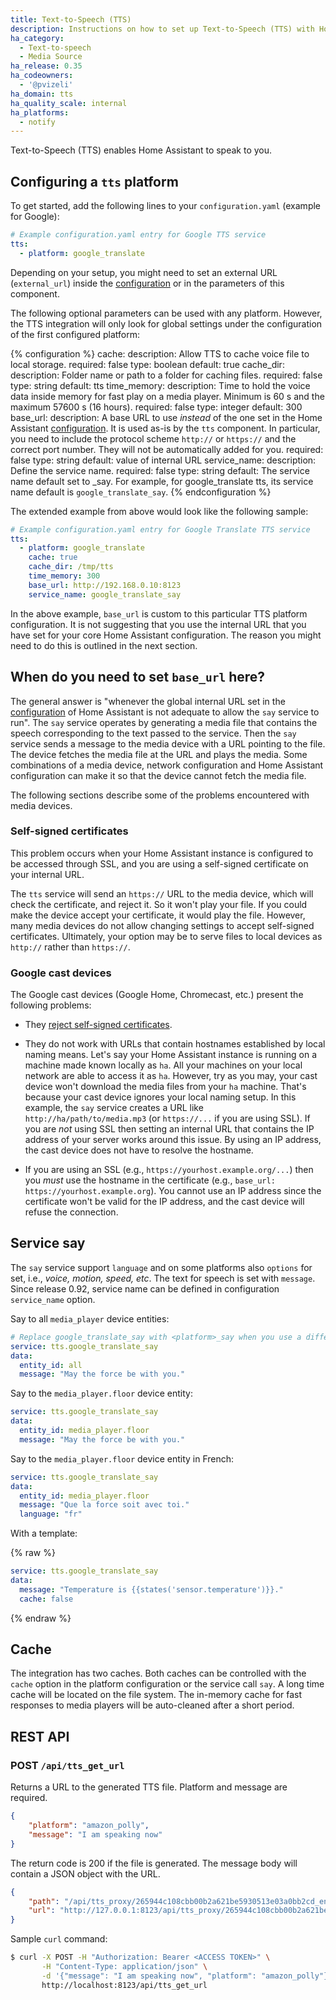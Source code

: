 ```yaml
---
title: Text-to-Speech (TTS)
description: Instructions on how to set up Text-to-Speech (TTS) with Home Assistant.
ha_category:
  - Text-to-speech
  - Media Source
ha_release: 0.35
ha_codeowners:
  - '@pvizeli'
ha_domain: tts
ha_quality_scale: internal
ha_platforms:
  - notify
---
```


Text-to-Speech (TTS) enables Home Assistant to speak to you.

## Configuring a `tts` platform

To get started, add the following lines to your `configuration.yaml` (example for Google):

```yaml
# Example configuration.yaml entry for Google TTS service
tts:
  - platform: google_translate
```

<div class='note'>

Depending on your setup, you might need to set an external URL (`external_url`) inside the [configuration](/docs/configuration/basic/) or in the parameters of this component.

</div>

The following optional parameters can be used with any platform. However, the TTS integration will only look for global settings under the configuration of the first configured platform:

{% configuration %}
cache:
  description: Allow TTS to cache voice file to local storage.
  required: false
  type: boolean
  default: true
cache_dir:
  description: Folder name or path to a folder for caching files.
  required: false
  type: string
  default: tts
time_memory:
  description: Time to hold the voice data inside memory for fast play on a media player. Minimum is 60 s and the maximum 57600 s (16 hours).
  required: false
  type: integer
  default: 300
base_url:
  description: A base URL to use *instead* of the one set in the Home Assistant [configuration](/docs/configuration/basic). It is used as-is by the `tts` component. In particular, you need to include the protocol scheme `http://` or `https://` and the correct port number. They will not be automatically added for you.
  required: false
  type: string
  default: value of internal URL
service_name:
  description: Define the service name.
  required: false
  type: string
  default:  The service name default set to <platform>_say. For example, for google_translate tts, its service name default is `google_translate_say`.
{% endconfiguration %}

The extended example from above would look like the following sample:

```yaml
# Example configuration.yaml entry for Google Translate TTS service
tts:
  - platform: google_translate
    cache: true
    cache_dir: /tmp/tts
    time_memory: 300
    base_url: http://192.168.0.10:8123
    service_name: google_translate_say
```

<div class='note'>

In the above example, `base_url` is custom to this particular TTS platform configuration. It is not suggesting that you use the internal URL that you have set for your core Home Assistant configuration. The reason you might need to do this is outlined in the next section.

</div>

## When do you need to set `base_url` here?

The general answer is "whenever the global internal URL set in the [configuration](/docs/configuration/basic/) of Home Assistant is not adequate to allow the `say` service to run". The `say` service operates by generating a media file that contains the speech corresponding to the text passed to the service. Then the `say` service sends a message to the media device with a URL pointing to the file. The device fetches the media file at the URL and plays the media. Some combinations of a media device, network configuration and Home Assistant configuration can make it so that the device cannot fetch the media file.

The following sections describe some of the problems encountered with media devices.

### Self-signed certificates

This problem occurs when your Home Assistant instance is configured to be accessed through SSL, and you are using a self-signed certificate on your internal URL.

The `tts` service will send an `https://` URL to the media device, which will check the certificate, and reject it. So it won't play your file. If you could make the device accept your certificate, it would play the file. However, many media devices do not allow changing settings to accept self-signed certificates. Ultimately, your option may be to serve files to local devices as `http://` rather than `https://`.

### Google cast devices

The Google cast devices (Google Home, Chromecast, etc.) present the following problems:

* They [reject self-signed certificates](#self-signed-certificates).

* They do not work with URLs that contain hostnames established by local naming means. Let's say your Home Assistant instance is running on a machine made known locally as `ha`. All your machines on your local network are able to access it as `ha`. However, try as you may, your cast device won't download the media files from your `ha` machine. That's because your cast device ignores your local naming setup. In this example, the `say` service creates a URL like `http://ha/path/to/media.mp3` (or `https://...` if you are using SSL). If you are _not_ using SSL then setting an internal URL that contains the IP address of your server works around this issue. By using an IP address, the cast device does not have to resolve the hostname.

* If you are using an SSL (e.g., `https://yourhost.example.org/...`) then you _must_ use the hostname in the certificate (e.g., `base_url: https://yourhost.example.org`). You cannot use an IP address since the certificate won't be valid for the IP address, and the cast device will refuse the connection.

## Service say

The `say` service support `language` and on some platforms also `options` for set, i.e., *voice, motion, speed, etc*. The text for speech is set with `message`. Since release 0.92, service name can be defined in configuration `service_name` option.

Say to all `media_player` device entities:

```yaml
# Replace google_translate_say with <platform>_say when you use a different platform.
service: tts.google_translate_say
data:
  entity_id: all
  message: "May the force be with you."
```

Say to the `media_player.floor` device entity:

```yaml
service: tts.google_translate_say
data:
  entity_id: media_player.floor
  message: "May the force be with you."
```

Say to the `media_player.floor` device entity in French:

```yaml
service: tts.google_translate_say
data:
  entity_id: media_player.floor
  message: "Que la force soit avec toi."
  language: "fr"
```

With a template:

{% raw %}

```yaml
service: tts.google_translate_say
data:
  message: "Temperature is {{states('sensor.temperature')}}."
  cache: false
```

{% endraw %}

## Cache

The integration has two caches. Both caches can be controlled with the `cache` option in the platform configuration or the service call `say`. A long time cache will be located on the file system. The in-memory cache for fast responses to media players will be auto-cleaned after a short period.

## REST API

### POST `/api/tts_get_url`

Returns a URL to the generated TTS file. Platform and message are required.

```json
{
    "platform": "amazon_polly",
    "message": "I am speaking now"
}
```

The return code is 200 if the file is generated. The message body will contain a JSON object with the URL.

```json
{
    "path": "/api/tts_proxy/265944c108cbb00b2a621be5930513e03a0bb2cd_en_-_demo.mp3",
    "url": "http://127.0.0.1:8123/api/tts_proxy/265944c108cbb00b2a621be5930513e03a0bb2cd_en_-_demo.mp3"
}
```

Sample `curl` command:

```bash
$ curl -X POST -H "Authorization: Bearer <ACCESS TOKEN>" \
       -H "Content-Type: application/json" \
       -d '{"message": "I am speaking now", "platform": "amazon_polly"}' \
       http://localhost:8123/api/tts_get_url
```
